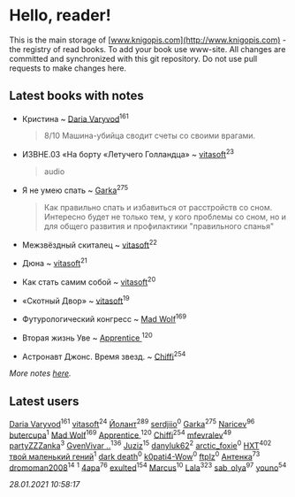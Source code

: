 # Hello, reader!
This is the main storage of [www.knigopis.com](http://www.knigopis.com) - the registry of read books.
To add your book use www-site. All changes are committed and synchronized with this git repository.
Do not use pull requests to make changes here.


## Latest books with notes
* Кристина ~ [Daria Varyvod](users/829/829893410524253-facebook)<sup>161</sup>
    > 8/10 Машина-убийца сводит счеты со своими врагами.

* ИЗВНЕ.03 «На борту «Летучего Голландца» ~ [vitasoft](users/474/47446642-vkontakte)<sup>23</sup>
    > audio

* Я не умею спать ~ [Garka](users/115/115753719718250012620-google)<sup>275</sup>
    > Как правильно спать и избавиться от расстройств со сном. Интересно будет не только тем,  у кого проблемы со сном, но и для общего развития и профилактики "правильного спанья"

* Межзвёздный скиталец ~ [vitasoft](users/474/47446642-vkontakte)<sup>22</sup>

* Дюна ~ [vitasoft](users/474/47446642-vkontakte)<sup>21</sup>

* Как стать самим собой ~ [vitasoft](users/474/47446642-vkontakte)<sup>20</sup>

* «Скотный Двор» ~ [vitasoft](users/474/47446642-vkontakte)<sup>19</sup>

* Футурологический конгресс ~ [Mad Wolf](users/947/94738840-vkontakte)<sup>169</sup>

* Вторая жизнь Уве ~ [Apprentice ](users/528/52821952-vkontakte)<sup>120</sup>

* Астронавт Джонс. Время звезд. ~ [Chiffi](users/105/105831994080785626680-google)<sup>254</sup>


_More notes [here](latest_books_with_notes.md)._


## Latest users
[Daria Varyvod](users/829/829893410524253-facebook)<sup>161</sup> 
[vitasoft](users/474/47446642-vkontakte)<sup>24</sup> 
[Йолант](users/104/104690883692185089260-google)<sup>289</sup> 
[serdjiio](users/381/381860300-vkontakte)<sup>0</sup> 
[Garka](users/115/115753719718250012620-google)<sup>275</sup> 
[Naricev](users/107/107090515204537133928-google)<sup>96</sup> 
[butercupa](users/193/193697993-vkontakte)<sup>1</sup> 
[Mad Wolf](users/947/94738840-vkontakte)<sup>169</sup> 
[Apprentice ](users/528/52821952-vkontakte)<sup>120</sup> 
[Chiffi](users/105/105831994080785626680-google)<sup>254</sup> 
[mfevralev](users/140/140966150-vkontakte)<sup>49</sup> 
[partyZZZanka](users/931/9315852-vkontakte)<sup>3</sup> 
[GvenVivar ..](users/158/158266434925901-facebook)<sup>136</sup> 
[Juziz](users/396/396008489-vkontakte)<sup>15</sup> 
[danyluk62](users/374/374149854-vkontakte)<sup>2</sup> 
[arctic_foxie](users/100/100319841-vkontakte)<sup>0</sup> 
[HXT](users/100/100002563462782-facebook)<sup>402</sup> 
[твой маленький гений](users/315/315647032-yandex)<sup>1</sup> 
[dark death](users/517/5175580462988229760-mailru)<sup>0</sup> 
[k0pati4-Wow](users/537/537324487-yandex)<sup>0</sup> 
[ftplz](users/116/116018672874380289920-google)<sup>0</sup> 
[Антенка](users/118/118158645037334943900-google)<sup>73</sup> 
[dromoman2008](users/444/44461886-yandex)<sup>14</sup> 
[](users/604/6040318868800313324-mailru)<sup>1</sup> 
[4apa](users/117/117392596378069249667-google)<sup>76</sup> 
[exulted](users/100/100599204551896265722-google)<sup>154</sup> 
[Marcus](users/271/2710776892572610-facebook)<sup>10</sup> 
[Lala](users/761/76187635-vkontakte)<sup>323</sup> 
[sab_olya](users/139/139338401-vkontakte)<sup>97</sup> 
[youno](users/302/302928912-vkontakte)<sup>54</sup> 


_28.01.2021 10:58:17_
